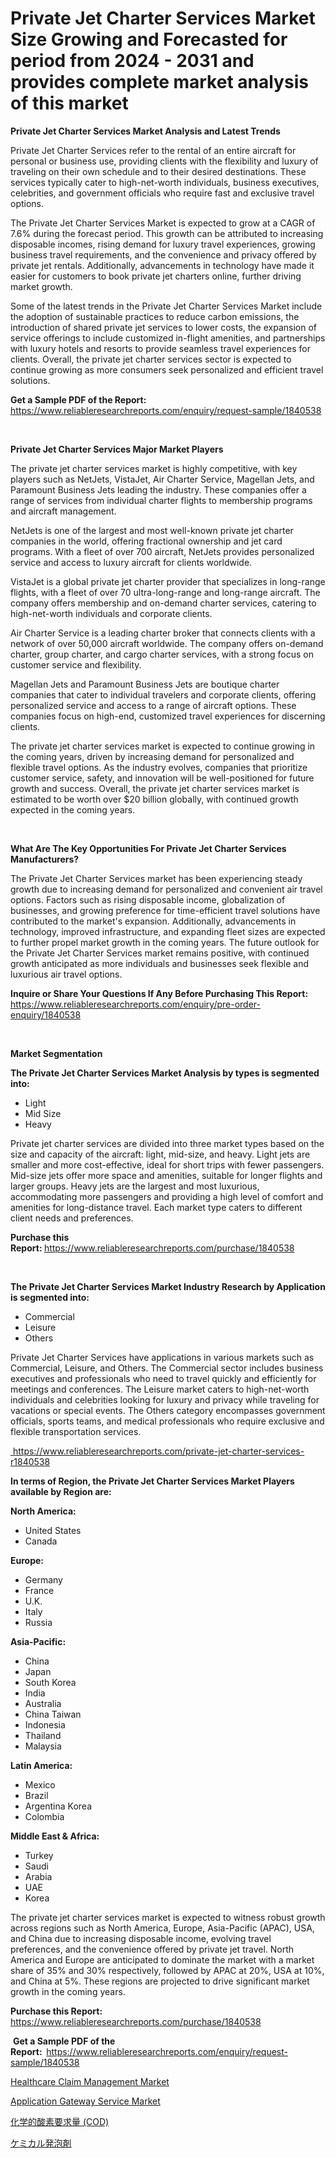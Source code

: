 <p><h1>Private Jet Charter Services Market Size Growing and Forecasted for period from 2024 - 2031 and provides complete market analysis of this market</h1></p><p><strong>Private Jet Charter Services Market Analysis and Latest Trends</strong></p>
<p><p>Private Jet Charter Services refer to the rental of an entire aircraft for personal or business use, providing clients with the flexibility and luxury of traveling on their own schedule and to their desired destinations. These services typically cater to high-net-worth individuals, business executives, celebrities, and government officials who require fast and exclusive travel options.</p><p>The Private Jet Charter Services Market is expected to grow at a CAGR of 7.6% during the forecast period. This growth can be attributed to increasing disposable incomes, rising demand for luxury travel experiences, growing business travel requirements, and the convenience and privacy offered by private jet rentals. Additionally, advancements in technology have made it easier for customers to book private jet charters online, further driving market growth.</p><p>Some of the latest trends in the Private Jet Charter Services Market include the adoption of sustainable practices to reduce carbon emissions, the introduction of shared private jet services to lower costs, the expansion of service offerings to include customized in-flight amenities, and partnerships with luxury hotels and resorts to provide seamless travel experiences for clients. Overall, the private jet charter services sector is expected to continue growing as more consumers seek personalized and efficient travel solutions.</p></p>
<p><strong>Get a Sample PDF of the Report:&nbsp;</strong> <a href="https://www.reliableresearchreports.com/enquiry/request-sample/1840538">https://www.reliableresearchreports.com/enquiry/request-sample/1840538</a></p>
<p>&nbsp;</p>
<p><strong>Private Jet Charter Services Major Market Players</strong></p>
<p><p>The private jet charter services market is highly competitive, with key players such as NetJets, VistaJet, Air Charter Service, Magellan Jets, and Paramount Business Jets leading the industry. These companies offer a range of services from individual charter flights to membership programs and aircraft management.</p><p>NetJets is one of the largest and most well-known private jet charter companies in the world, offering fractional ownership and jet card programs. With a fleet of over 700 aircraft, NetJets provides personalized service and access to luxury aircraft for clients worldwide.</p><p>VistaJet is a global private jet charter provider that specializes in long-range flights, with a fleet of over 70 ultra-long-range and long-range aircraft. The company offers membership and on-demand charter services, catering to high-net-worth individuals and corporate clients.</p><p>Air Charter Service is a leading charter broker that connects clients with a network of over 50,000 aircraft worldwide. The company offers on-demand charter, group charter, and cargo charter services, with a strong focus on customer service and flexibility.</p><p>Magellan Jets and Paramount Business Jets are boutique charter companies that cater to individual travelers and corporate clients, offering personalized service and access to a range of aircraft options. These companies focus on high-end, customized travel experiences for discerning clients.</p><p>The private jet charter services market is expected to continue growing in the coming years, driven by increasing demand for personalized and flexible travel options. As the industry evolves, companies that prioritize customer service, safety, and innovation will be well-positioned for future growth and success.  Overall, the private jet charter services market is estimated to be worth over $20 billion globally, with continued growth expected in the coming years.</p></p>
<p>&nbsp;</p>
<p><strong>What Are The Key Opportunities For Private Jet Charter Services Manufacturers?</strong></p>
<p><p>The Private Jet Charter Services market has been experiencing steady growth due to increasing demand for personalized and convenient air travel options. Factors such as rising disposable income, globalization of businesses, and growing preference for time-efficient travel solutions have contributed to the market's expansion. Additionally, advancements in technology, improved infrastructure, and expanding fleet sizes are expected to further propel market growth in the coming years. The future outlook for the Private Jet Charter Services market remains positive, with continued growth anticipated as more individuals and businesses seek flexible and luxurious air travel options.</p></p>
<p><strong>Inquire or Share Your Questions If Any Before Purchasing This Report:</strong> <a href="https://www.reliableresearchreports.com/enquiry/pre-order-enquiry/1840538">https://www.reliableresearchreports.com/enquiry/pre-order-enquiry/1840538</a></p>
<p>&nbsp;</p>
<p><strong>Market Segmentation</strong></p>
<p><strong>The Private Jet Charter Services Market Analysis by types is segmented into:</strong></p>
<p><ul><li>Light</li><li>Mid Size</li><li>Heavy</li></ul></p>
<p><p>Private jet charter services are divided into three market types based on the size and capacity of the aircraft: light, mid-size, and heavy. Light jets are smaller and more cost-effective, ideal for short trips with fewer passengers. Mid-size jets offer more space and amenities, suitable for longer flights and larger groups. Heavy jets are the largest and most luxurious, accommodating more passengers and providing a high level of comfort and amenities for long-distance travel. Each market type caters to different client needs and preferences.</p></p>
<p><strong>Purchase this Report:&nbsp;</strong><a href="https://www.reliableresearchreports.com/purchase/1840538">https://www.reliableresearchreports.com/purchase/1840538</a></p>
<p>&nbsp;</p>
<p><strong>The Private Jet Charter Services Market Industry Research by Application is segmented into:</strong></p>
<p><ul><li>Commercial</li><li>Leisure</li><li>Others</li></ul></p>
<p><p>Private Jet Charter Services have applications in various markets such as Commercial, Leisure, and Others. The Commercial sector includes business executives and professionals who need to travel quickly and efficiently for meetings and conferences. The Leisure market caters to high-net-worth individuals and celebrities looking for luxury and privacy while traveling for vacations or special events. The Others category encompasses government officials, sports teams, and medical professionals who require exclusive and flexible transportation services.</p></p>
<p><a href="https://www.reliableresearchreports.com/private-jet-charter-services-r1840538">&nbsp;https://www.reliableresearchreports.com/private-jet-charter-services-r1840538</a></p>
<p><strong>In terms of Region, the Private Jet Charter Services Market Players available by Region are:</strong></p>
<p>
    <p> <strong> North America: </strong>
        <ul>
            <li>United States</li>
            <li>Canada</li>
        </ul>
        </p> 
    <p> <strong> Europe: </strong>
        <ul>
            <li>Germany</li>
            <li>France</li>
            <li>U.K.</li>
            <li>Italy</li>
            <li>Russia</li>
        </ul>
        </p> 
    <p> <strong> Asia-Pacific: </strong>
        <ul>
            <li>China</li>
            <li>Japan</li>
            <li>South Korea</li>
            <li>India</li>
            <li>Australia</li>
            <li>China Taiwan</li>
            <li>Indonesia</li>
            <li>Thailand</li>
            <li>Malaysia</li>
        </ul>
        </p> 
    <p> <strong> Latin America: </strong>
        <ul>
            <li>Mexico</li>
            <li>Brazil</li>
            <li>Argentina Korea</li>
            <li>Colombia</li>
        </ul>
        </p> 
    <p> <strong> Middle East & Africa: </strong>
        <ul>
            <li>Turkey</li>
            <li>Saudi</li>
            <li>Arabia</li>
            <li>UAE</li>
            <li>Korea</li>
        </ul>
    </p>
    </p>
<p><p>The private jet charter services market is expected to witness robust growth across regions such as North America, Europe, Asia-Pacific (APAC), USA, and China due to increasing disposable income, evolving travel preferences, and the convenience offered by private jet travel. North America and Europe are anticipated to dominate the market with a market share of 35% and 30% respectively, followed by APAC at 20%, USA at 10%, and China at 5%. These regions are projected to drive significant market growth in the coming years.</p></p>
<p><strong>Purchase this Report: </strong><a href="https://www.reliableresearchreports.com/purchase/1840538">https://www.reliableresearchreports.com/purchase/1840538</a></p>
<p>&nbsp;<strong>Get a Sample PDF of the Report:&nbsp;&nbsp;</strong><a href="https://www.reliableresearchreports.com/enquiry/request-sample/1840538">https://www.reliableresearchreports.com/enquiry/request-sample/1840538</a></p>
<p><strong></strong></p>
<p><p><a href="https://github.com/jerrycopelandthomaswsqd8q/Market-Research-Report-List-3/blob/main/healthcare-claim-management-market.md">Healthcare Claim Management Market</a></p><p><a href="https://github.com/yoshih12/Market-Research-Report-List-4/blob/main/application-gateway-service-market.md">Application Gateway Service Market</a></p><p><a href="https://github.com/DwightHuels1/Market-Research-Report-List-2/blob/main/4632392181268.md">化学的酸素要求量 (COD)</a></p><p><a href="https://github.com/tanyaali3/Market-Research-Report-List-2/blob/main/2729424181267.md">ケミカル発泡剤</a></p></p>